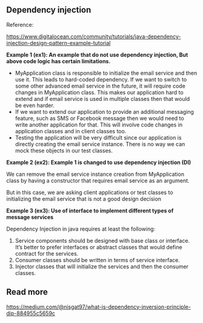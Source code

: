 
## Dependency injection

Reference:

https://www.digitalocean.com/community/tutorials/java-dependency-injection-design-pattern-example-tutorial


**Example 1 (ex1): An example that do **not** use dependency injection, But above code logic has certain limitations.**
- MyApplication class is responsible to initialize the email service and then use it. This leads to hard-coded dependency. If we want to switch to some other advanced email service in the future, it will require code changes in MyApplication class. This makes our application hard to extend and if email service is used in multiple classes then that would be even harder.
- If we want to extend our application to provide an additional messaging feature, such as SMS or Facebook message then we would need to write another application for that. This will involve code changes in application classes and in client classes too.
- Testing the application will be very difficult since our application is directly creating the email service instance. There is no way we can mock these objects in our test classes.

**Example 2 (ex2): Example 1 is changed to use dependency injection (DI)**

We can remove the email service instance creation from MyApplication class by having a constructor that requires email service as an argument.

But in this case, we are asking client applications or test classes to initializing the email service that is not a good design decision


**Example 3 (ex3): Use of interface to implement different types of message services**

Dependency Injection in java requires at least the following:

1. Service components should be designed with base class or interface. It’s better to prefer interfaces or abstract classes that would define contract for the services.
1. Consumer classes should be written in terms of service interface.
1. Injector classes that will initialize the services and then the consumer classes.


## Read more

https://medium.com/@nisgat97/what-is-dependency-inversion-principle-dip-884955c5659c
